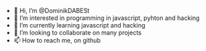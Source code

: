 - 👋 Hi, I’m @DominikDABESt
- 👀 I’m interested in programming in javascript, pyhton and hacking
- 🌱 I’m currently learning javascript and hacking
- 💞️ I’m looking to collaborate on many projects
- 📫 How to reach me, on github

<!---
DominikDABESt/DominikDABESt is a ✨ special ✨ repository because its `README.md` (this file) appears on your GitHub profile.
You can click the Preview link to take a look at your changes.
--->
